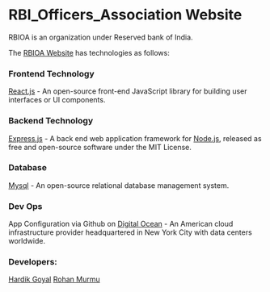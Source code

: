 # RBI_Officers_Association Website

RBIOA is an organization under Reserved bank of India.

The [RBIOA Website](https://rbioa.org.in/) has technologies as follows:

### Frontend Technology

[React.js](https://reactjs.org/) - An open-source front-end JavaScript library for building user interfaces or UI components.

### Backend Technology

[Express.js](https://expressjs.com/) - A back end web application framework for [Node.js](https://nodejs.org/en/), released as free and open-source software under the MIT License.

### Database

[Mysql](https://www.mysql.com/) - An open-source relational database management system.

### Dev Ops

App Configuration via Github on [Digital Ocean](https://www.digitalocean.com/) - An American cloud infrastructure provider headquartered in New York City with data centers worldwide.

### Developers:

[Hardik Goyal](https://github.com/hardik-goyal)
[Rohan Murmu](https://github.com/scythrine05)
